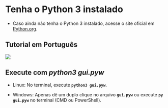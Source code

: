 # Tenha o Python 3 instalado

 - Caso ainda não tenha o Python 3 instalado, acesse o site oficial em
    [Python.org](https://www.python.org).

## Tutorial em Português   
  
  [![](http://img.youtube.com/vi/DHReSJZJ9v4/0.jpg)](https://youtu.be/DHReSJZJ9v4?t=142 "Tutorial VERSÃO 1")
  

## Execute com *python3 gui.pyw*

 - Linux: No terminal, execute **```python3 gui.pyw```**.

 - Windows: Apenas dê um duplo clique no arquivo **```gui.pyw```** ou execute **```py gui.pyw```**
    no terminal (CMD ou PowerShell).


